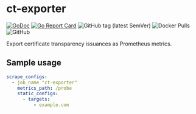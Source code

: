 # ct-exporter
[![GoDoc](https://godoc.org/github.com/Hsn723/ct-exporter?status.svg)](https://godoc.org/github.com/Hsn723/ct-exporter) [![Go Report Card](https://goreportcard.com/badge/github.com/Hsn723/ct-exporter)](https://goreportcard.com/report/github.com/Hsn723/ct-exporter) ![GitHub tag (latest SemVer)](https://img.shields.io/github/v/tag/Hsn723/ct-exporter?label=latest%20version) ![Docker Pulls](https://img.shields.io/docker/pulls/hsn723/ct-exporter) ![GitHub](https://img.shields.io/github/license/hsn723/ct-exporter)

Export certificate transparency issuances as Prometheus metrics.

## Sample usage
```yaml
scrape_configs:
  - job_name "ct-exporter"
    metrics_path: /probe
    static_configs:
      - targets:
          - example.com
```
